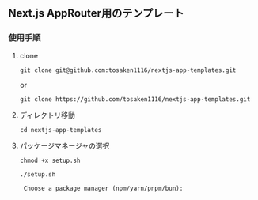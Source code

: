 ## Next.js AppRouter用のテンプレート

### 使用手順
1. clone

    `git clone git@github.com:tosaken1116/nextjs-app-templates.git`

    or

    `git clone https://github.com/tosaken1116/nextjs-app-templates.git`

2. ディレクトリ移動

    `cd nextjs-app-templates`

3. パッケージマネージャの選択

    `chmod +x setup.sh`

    `./setup.sh`


        Choose a package manager (npm/yarn/pnpm/bun):
